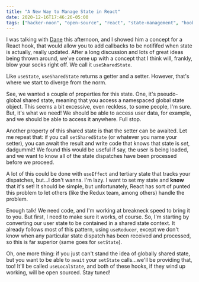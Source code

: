 ```yaml
---
title: "A New Way to Manage State in React"
date: 2020-12-16T17:46:26-05:00
tags: ["hacker-noon", "open-source", "react", "state-management", "hooks"]
---
```


I was talking with [Dane](https://twitter.com/duilen) this afternoon, and I showed him a concept for a React hook, that would allow you to add callbacks to be notififed when state is actually, really updated. After a long discussion and lots of great ideas being thrown around, we've come up with a concept that I think will, frankly, blow your socks right off. We call it `useSharedState`.

Like `useState`, `useSharedState` returns a getter and a setter. However, that's where we start to diverge from the norm.

See, we wanted a couple of properties for this state. One, it's pseudo-global shared state, meaning that you access a namespaced global state object. This seems a bit excessive, even reckless, to some people, I'm sure. But, it's what we need! We should be able to access user data, for example, and we should be able to access it anywhere. Full stop.

Another property of this shared state is that the setter can be awaited. Let me repeat that: if you call `setSharedState` (or whatever you name your setter), you can await the result and write code that knows that state is _set_, dadgummit! We found this would be useful if say, the user is being loaded, and we want to know all of the state dispatches have been processed before we proceed.

A lot of this could be done with `useEffect` and tertiary state that tracks your dispatches, but...I don't wanna. I'm lazy. I want to set my state and **know** that it's set! It should be simple, but unfortunately, React has sort of punted this problem to let others (like the Redux team, among others) handle the problem.

Enough talk! We need code, and I'm working at breakneck speed to bring it to you. But first, I need to make sure it works, of course. So, I'm starting by converting our user state to be contained in a shared state context. It already follows most of this pattern, using `useReducer`, except we don't know when any particular state dispatch has been received and processed, so this is far superior (same goes for `setState`).

Oh, one more thing: if you just can't stand the idea of globally shared state, but you want to be able to `await` your `setState` calls...we'll be providing that, too! It'll be called `useLocalState`, and both of these hooks, if they wind up working, will be open sourced. Stay tuned!
